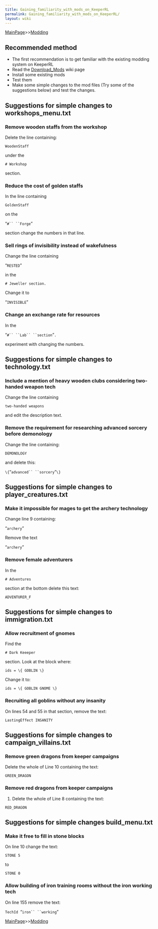 ```yaml
---
title: Gaining_familiarity_with_mods_on_KeeperRL
permalink: Gaining_familiarity_with_mods_on_KeeperRL/
layout: wiki
---
```


[MainPage](/keeperrl_wiki/ "wikilink")>>[Modding](/keeperrl_wiki/Modding_Guide "wikilink")

Recommended method
------------------

-   The first recommendation is to get familiar with the existing
    modding system on KeeperRL
-   Read the [Download\_Mods](/keeperrl_wiki/Download_Mods "wikilink") wiki page
-   Install some existing mods
-   Test them
-   Make some simple changes to the mod files (Try some of the
    suggestions below) and test the changes.

Suggestions for simple changes to workshops\_menu.txt
-----------------------------------------------------

### Remove wooden staffs from the workshop

Delete the line containing:

`WoodenStaff`

under the

`# Workshop`

section.

### Reduce the cost of golden staffs

In the line containing

`GoldenStaff`

on the

“`#`` ``Forge`”

section change the numbers in that line.

### Sell rings of invisibility instead of wakefulness

Change the line containing

“`RESTED`”

in the

`# Jeweller section.`

Change it to

“`INVISIBLE`”

### Change an exchange rate for resources

In the

“`#`` ``Lab`` ``section`”`.`

experiment with changing the numbers.

Suggestions for simple changes to technology.txt
------------------------------------------------

### Include a mention of heavy wooden clubs considering two-handed weapon tech

Change the line containing

`two-handed weapons`

and edit the description text.

### Remove the requirement for researching advanced sorcery before demonology

Change the line containing:

`DEMONOLOGY`

and delete this:

`\{`“`advanced`` ``sorcery`”`\}`

Suggestions for simple changes to player\_creatures.txt
-------------------------------------------------------

### Make it impossible for mages to get the archery technology

Change line 9 containing:

“`archery`”

Remove the text

“`archery`”

### Remove female adventurers

In the

`# Adventures`

section at the bottom delete this text:

`ADVENTURER_F`

Suggestions for simple changes to immigration.txt
-------------------------------------------------

### Allow recruitment of gnomes

Find the

`# Dark Keeeper`

section. Look at the block where:

`ids = \{ GOBLIN \}`

Change it to:

`ids = \{ GOBLIN GNOME \}`

### Recruiting all goblins without any insanity

On lines 54 and 55 in that section, remove the text:

`LastingEffect INSANITY`

Suggestions for simple changes to campaign\_villains.txt
--------------------------------------------------------

### Remove green dragons from keeper campaigns

Delete the whole of Line 10 containing the text:

`GREEN_DRAGON`

### Remove red dragons from keeper campaigns

1.  Delete the whole of Line 8 containing the text:

`RED_DRAGON`

Suggestions for simple changes build\_menu.txt
----------------------------------------------

### Make it free to fill in stone blocks

On line 10 change the text:

`STONE 5`

to

`STONE 0`

### Allow building of iron training rooms without the iron working tech

On line 155 remove the text:

`TechId `“`iron`` ``working`”

[MainPage](/keeperrl_wiki/ "wikilink")>>[Modding](/keeperrl_wiki/Modding_Guide "wikilink")

